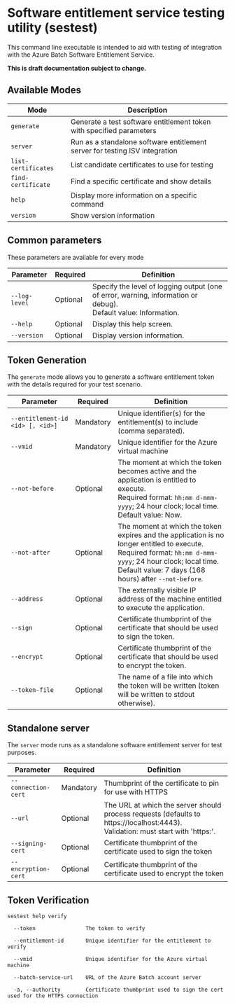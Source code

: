 # Software entitlement service testing utility (sestest)

This command line executable is intended to aid with testing of integration with the Azure Batch Software Entitlement Service.

**This is draft documentation subject to change.**

## Available Modes

| Mode                | Description                                                                 |
| ------------------- | --------------------------------------------------------------------------- |
| `generate`          | Generate a test software entitlement token with specified parameters        |
| `server`            | Run as a standalone software entitlement server for testing ISV integration |
| `list-certificates` | List candidate certificates to use for testing                              |
| `find-certificate`  | Find a specific certificate and show details                                |
| `help`              | Display more information on a specific command                              |
| `version`           | Show version information                                                    |

## Common parameters

These parameters are available for every mode

| Parameter                        | Required  | Definition                                                                                                           |
| -------------------------------- | --------- | -------------------------------------------------------------------------------------------------------------------- |
| `--log-level`                    | Optional  | Specify the level of logging output (one of error, warning, information or debug). <br/> Default value: Information. |
| `--help`                         | Optional  | Display this help screen.                                                                                            |
| `--version`                      | Optional  | Display version information.                                                                                         |

## Token Generation 

The `generate` mode allows you to generate a software entitlement token with the details required for your test scenario.

| Parameter                        | Required  | Definition                                                                                                                                                                                                                      |
| -------------------------------- | --------- | ------------------------------------------------------------------------------------------------------------------------------------------------------------------------------------------------------------------------------- |
| `--entitlement-id <id> [, <id>]` | Mandatory | Unique identifier(s) for the entitlement(s) to include (comma separated).                                                                                                                                                       |
| `--vmid`                         | Mandatory | Unique identifier for the Azure virtual machine                                                                                                                                                                                 |
| `--not-before`                   | Optional  | The moment at which the token becomes active and the application is entitled to execute. <br/> Required format: `hh:mm d-mmm-yyyy`; 24 hour clock; local time. <br/> Default value: Now.                                        |
| `--not-after`                    | Optional  | The moment at which the token expires and the application is no longer entitled to execute. <br/> Required format: `hh:mm d-mmm-yyyy`; 24 hour clock; local time. <br/> Default value: 7 days (168 hours) after `--not-before`. |
| `--address`                      | Optional  | The externally visible IP address of the machine entitled to execute the application.                                                                                                                                           |
| `--sign`                         | Optional  | Certificate thumbprint of the certificate that should be used to sign the token.                                                                                                                                                |
| `--encrypt`                      | Optional  | Certificate thumbprint of the certificate that should be used to encrypt the token.                                                                                                                                             |
| `--token-file`                   | Optional  | The name of a file into which the token will be written (token will be written to stdout otherwise).                                                                                                                            |

## Standalone server

The `server` mode runs as a standalone software entitlement server for test purposes.

| Parameter                      | Required  | Definition                                                                                                                            |
| ------------------------------ | --------- | ------------------------------------------------------------------------------------------------------------------------------------- |
| `--connection-cert`            | Mandatory | Thumbprint of the certificate to pin for use with HTTPS                                                                               |
| `--url`                        | Optional  | The URL at which the server should process requests (defaults to https://localhost:4443). <br/> Validation: must start with 'https:'. |
| `--signing-cert`               | Optional  | Certificate thumbprint of the certificate used to sign the token                                                                      |
| `--encryption-cert`            | Optional  | Certificate thumbprint of the certificate used to encrypt the token                                                                   |



## Token Verification

```
sestest help verify

  --token                The token to verify

  --entitlement-id       Unique identifier for the entitlement to verify

  --vmid                 Unique identifier for the Azure virtual machine

  --batch-service-url    URL of the Azure Batch account server

  -a, --authority        Certificate thumbprint used to sign the cert used for the HTTPS connection
```


